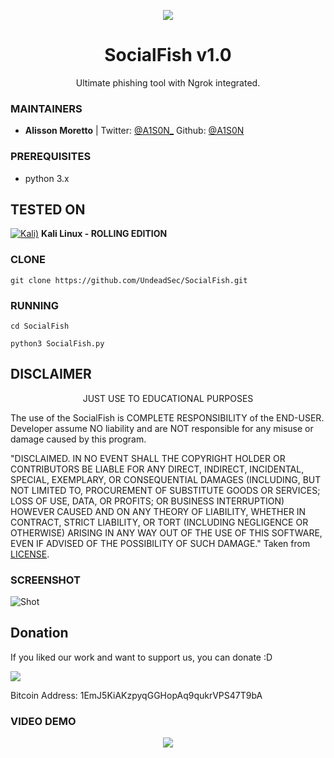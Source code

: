 <p align="center">
  <img src="https://raw.githubusercontent.com/UndeadSec/SocialFish/master/social.png">  
</p>

<h1 align="center">SocialFish v1.0</h1>
<p align="center">
  Ultimate phishing tool with Ngrok integrated.
</p>

### MAINTAINERS
* **Alisson Moretto** | 
Twitter: <a href="https://twitter.com/A1S0N_">@A1S0N_</a>
Github: <a href="https://github.com/A1S0N">@A1S0N</a>

### PREREQUISITES

* python 3.x 

## TESTED ON
[![Kali)](https://www.google.com/s2/favicons?domain=https://www.kali.org/)](https://www.kali.org) **Kali Linux - ROLLING EDITION**

### CLONE
```
git clone https://github.com/UndeadSec/SocialFish.git
```

### RUNNING
```
cd SocialFish
```

```
python3 SocialFish.py
```

## DISCLAIMER
<p align="center">
  JUST USE TO EDUCATIONAL PURPOSES
</p>

The use of the SocialFish is COMPLETE RESPONSIBILITY of the END-USER. Developer assume NO liability and are NOT responsible for any misuse or damage caused by this program.

"DISCLAIMED. IN NO EVENT SHALL THE COPYRIGHT HOLDER OR CONTRIBUTORS BE LIABLE
FOR ANY DIRECT, INDIRECT, INCIDENTAL, SPECIAL, EXEMPLARY, OR CONSEQUENTIAL
DAMAGES (INCLUDING, BUT NOT LIMITED TO, PROCUREMENT OF SUBSTITUTE GOODS OR
SERVICES; LOSS OF USE, DATA, OR PROFITS; OR BUSINESS INTERRUPTION) HOWEVER
CAUSED AND ON ANY THEORY OF LIABILITY, WHETHER IN CONTRACT, STRICT LIABILITY,
OR TORT (INCLUDING NEGLIGENCE OR OTHERWISE) ARISING IN ANY WAY OUT OF THE USE
OF THIS SOFTWARE, EVEN IF ADVISED OF THE POSSIBILITY OF SUCH DAMAGE."
Taken from [LICENSE](LICENSE).

### SCREENSHOT
![Shot](https://github.com/UndeadSec/SocialFish/blob/master/sc.png)

## Donation
If you liked our work and want to support us, you can donate :D

<img src="https://raw.githubusercontent.com/UndeadSec/SocialFish/master/donation.png"></img>

Bitcoin Address: 1EmJ5KiAKzpyqGGHopAq9qukrVPS47T9bA

### VIDEO DEMO
<p align="center">
<a href="https://youtu.be/#">
  <img src="https://raw.githubusercontent.com/UndeadSec/SocialFish/master/video.png" />
</a></p>
